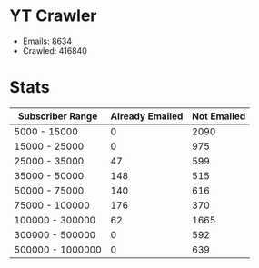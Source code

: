 # YT Crawler
- Emails: 8634
- Crawled: 416840

# Stats
| Subscriber Range  | Already Emailed | Not Emailed |
|-------|-------|-------|
| 5000 - 15000 | 0 | 2090 |
| 15000 - 25000 | 0 | 975 |
| 25000 - 35000 | 47 | 599 |
| 35000 - 50000 | 148 | 515 |
| 50000 - 75000 | 140 | 616 |
| 75000 - 100000 | 176 | 370 |
| 100000 - 300000 | 62 | 1665 |
| 300000 - 500000 | 0 | 592 |
| 500000 - 1000000 | 0 | 639 |
